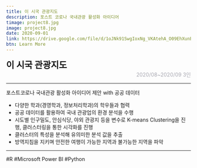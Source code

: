 ```yaml
---
title: 이 시국 관광지도
description: 포스트 코로나 국내관광 활성화 아이디어
timage: project8.jpg
image: project8.jpg
date: 2020-09-01
link: https://drive.google.com/file/d/1oJNk91SwgIoxNg_VKAtehA_O09EhXunE/view?usp=sharing
btn: Learn More
---
```


<div style="font-weight: bold; font-size: 1.5rem">이 시국 관광지도</div>
<div style="text-align: right; color: #aaaab3">2020/08~2020/09  3인</div>

---

포스트코로나 국내관광 활성화 아이디어 제안 with 공공 데이터

- 다양한 학과(경영학과, 정보처리학과)의 학우들과 협력
- 공공 데이터를 활용하여 국내 관광업의 환경 분석을 수행
- 시도별 인구밀도, 안심식당, 야외 관광지 등을 변수로 K-means Clustering을 진행, 클러스터링을 통한 시각화를 진행
- 클러스터의 특성을 분석해 유의미한 분석 값을 추출
- 방역지침을 지키며 안전한 여행이 가능한 지역과 불가능한 지역을 파악

---

<div class="hyde tags skills">
    <a class="hyde tag">#R</a>
    <a class="hyde tag">#Microsoft Power BI</a>
    <a class="hyde tag">#Python</a>
</div>
